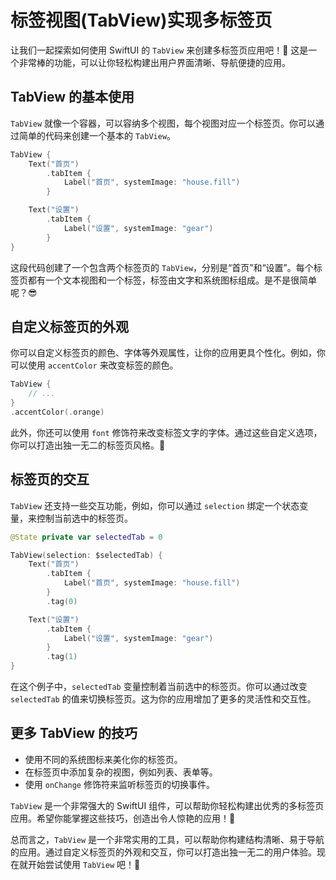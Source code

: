 ﻿# 标签视图(TabView)实现多标签页

让我们一起探索如何使用 SwiftUI 的 `TabView` 来创建多标签页应用吧！🎉 这是一个非常棒的功能，可以让你轻松构建出用户界面清晰、导航便捷的应用。

## TabView 的基本使用

`TabView` 就像一个容器，可以容纳多个视图，每个视图对应一个标签页。你可以通过简单的代码来创建一个基本的 `TabView`。

```swift
TabView {
    Text("首页")
        .tabItem {
            Label("首页", systemImage: "house.fill")
        }

    Text("设置")
        .tabItem {
            Label("设置", systemImage: "gear")
        }
}
```

这段代码创建了一个包含两个标签页的 `TabView`，分别是“首页”和“设置”。每个标签页都有一个文本视图和一个标签，标签由文字和系统图标组成。是不是很简单呢？😎

## 自定义标签页的外观

你可以自定义标签页的颜色、字体等外观属性，让你的应用更具个性化。例如，你可以使用 `accentColor` 来改变标签的颜色。

```swift
TabView {
    // ...
}
.accentColor(.orange)
```

此外，你还可以使用 `font` 修饰符来改变标签文字的字体。通过这些自定义选项，你可以打造出独一无二的标签页风格。🎨

## 标签页的交互

`TabView` 还支持一些交互功能，例如，你可以通过 `selection` 绑定一个状态变量，来控制当前选中的标签页。

```swift
@State private var selectedTab = 0

TabView(selection: $selectedTab) {
    Text("首页")
        .tabItem {
            Label("首页", systemImage: "house.fill")
        }
        .tag(0)

    Text("设置")
        .tabItem {
            Label("设置", systemImage: "gear")
        }
        .tag(1)
}
```

在这个例子中，`selectedTab` 变量控制着当前选中的标签页。你可以通过改变 `selectedTab` 的值来切换标签页。这为你的应用增加了更多的灵活性和交互性。

## 更多 TabView 的技巧

*   使用不同的系统图标来美化你的标签页。
*   在标签页中添加复杂的视图，例如列表、表单等。
*   使用 `onChange` 修饰符来监听标签页的切换事件。

`TabView` 是一个非常强大的 SwiftUI 组件，可以帮助你轻松构建出优秀的多标签页应用。希望你能掌握这些技巧，创造出令人惊艳的应用！🚀

总而言之，`TabView` 是一个非常实用的工具，可以帮助你构建结构清晰、易于导航的应用。通过自定义标签页的外观和交互，你可以打造出独一无二的用户体验。现在就开始尝试使用 `TabView` 吧！💪